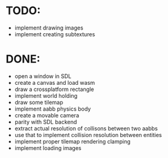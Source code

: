 # TODO:

- implement drawing images
- implement creating subtextures

# DONE:

- open a window in SDL
- create a canvas and load wasm
- draw a crossplatform rectangle
- implement world holding
- draw some tilemap
- implement aabb physics body
- create a movable camera
- parity with SDL backend
- extract actual resolution of collisons between two aabbs
- use that to implement collision resolution between entities
- implement proper tilemap rendering clamping
- implement loading images
